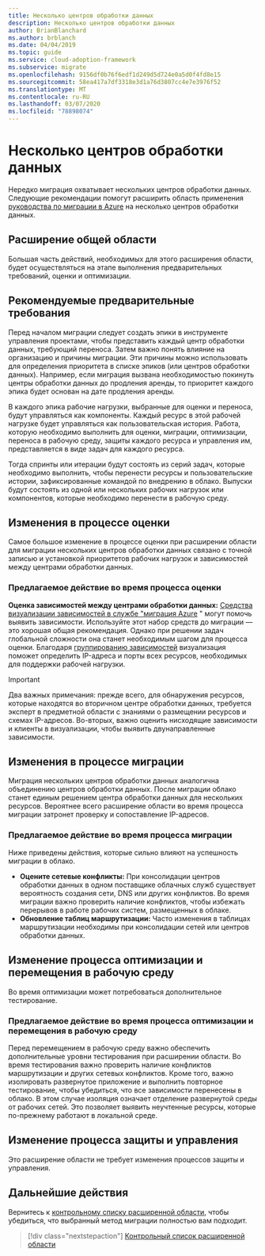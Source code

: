 ```yaml
---
title: Несколько центров обработки данных
description: Несколько центров обработки данных
author: BrianBlanchard
ms.author: brblanch
ms.date: 04/04/2019
ms.topic: guide
ms.service: cloud-adoption-framework
ms.subservice: migrate
ms.openlocfilehash: 9156df0b76f6edf1d249d5d724e0a5d0f4fd8e15
ms.sourcegitcommit: 58ea417a7df3318e3d1a76d3807cc4e7e3976f52
ms.translationtype: MT
ms.contentlocale: ru-RU
ms.lasthandoff: 03/07/2020
ms.locfileid: "78898074"
---
```

# <a name="multiple-datacenters"></a>Несколько центров обработки данных

Нередко миграция охватывает нескольких центров обработки данных. Следующие рекомендации помогут расширить область применения [руководства по миграции в Azure](../azure-migration-guide/index.md) на несколько центров обработки данных.

## <a name="general-scope-expansion"></a>Расширение общей области

Большая часть действий, необходимых для этого расширения области, будет осуществляться на этапе выполнения предварительных требований, оценки и оптимизации.

## <a name="suggested-prerequisites"></a>Рекомендуемые предварительные требования

Перед началом миграции следует создать эпики в инструменте управления проектами, чтобы представить каждый центр обработки данных, требующий переноса. Затем важно понять влияние на организацию и причины миграции. Эти причины можно использовать для определения приоритета в списке эпиков (или центров обработки данных). Например, если миграция вызвана необходимостью покинуть центры обработки данных до продления аренды, то приоритет каждого эпика будет основан на дате продления аренды.

В каждого эпика рабочие нагрузки, выбранные для оценки и переноса, будут управляться как компоненты. Каждый ресурс в этой рабочей нагрузке будет управляться как пользовательская история. Работа, которую необходимо выполнить для оценки, миграции, оптимизации, переноса в рабочую среду, защиты каждого ресурса и управления им, представляется в виде задач для каждого ресурса.

Тогда спринты или итерации будут состоять из серий задач, которые необходимо выполнить, чтобы перенести ресурсы и пользовательские истории, зафиксированные командой по внедрению в облако. Выпуски будут состоять из одной или нескольких рабочих нагрузок или компонентов, которые необходимо перенести в рабочую среду.

## <a name="assess-process-changes"></a>Изменения в процессе оценки

Самое большое изменение в процессе оценки при расширении области для миграции нескольких центров обработки данных связано с точной записью и установкой приоритетов рабочих нагрузок и зависимостей между центрами обработки данных.

### <a name="suggested-action-during-the-assess-process"></a>Предлагаемое действие во время процесса оценки

**Оценка зависимостей между центрами обработки данных:** [Средства визуализации зависимостей в службе "миграция Azure](https://docs.microsoft.com/azure/migrate/concepts-dependency-visualization) " могут помочь выявить зависимости. Используйте этот набор средств до миграции — это хорошая общая рекомендация. Однако при решении задач глобальной сложности она станет необходимым шагом для процесса оценки. Благодаря [группированию зависимостей](https://docs.microsoft.com/azure/migrate/how-to-create-group-machine-dependencies) визуализация поможет определить IP-адреса и порты всех ресурсов, необходимых для поддержки рабочей нагрузки.

> [!IMPORTANT]
> Два важных примечания: прежде всего, для обнаружения ресурсов, которые находятся во вторичном центре обработки данных, требуется эксперт в предметной области с знаниями о размещении ресурсов и схемах IP-адресов. Во-вторых, важно оценить нисходящие зависимости и клиенты в визуализации, чтобы выявить двунаправленные зависимости.

## <a name="migrate-process-changes"></a>Изменения в процессе миграции

Миграция нескольких центров обработки данных аналогична объединению центров обработки данных. После миграции облако станет единым решением центра обработки данных для нескольких ресурсов. Вероятнее всего расширение области во время процесса миграции затронет проверку и сопоставление IP-адресов.

### <a name="suggested-action-during-the-migrate-process"></a>Предлагаемое действие во время процесса миграции

Ниже приведены действия, которые сильно влияют на успешность миграции в облако.

- **Оцените сетевые конфликты:** При консолидации центров обработки данных в одном поставщике облачных служб существует вероятность создания сети, DNS или других конфликтов. Во время миграции важно проверить наличие конфликтов, чтобы избежать перерывов в работе рабочих систем, размещенных в облаке.
- **Обновление таблиц маршрутизации:** Часто изменения в таблицах маршрутизации необходимы при консолидации сетей или центров обработки данных.

## <a name="optimize-and-promote-process-changes"></a>Изменение процесса оптимизации и перемещения в рабочую среду

Во время оптимизации может потребоваться дополнительное тестирование.

### <a name="suggested-action-during-the-optimize-and-promote-process"></a>Предлагаемое действие во время процесса оптимизации и перемещения в рабочую среду

Перед перемещением в рабочую среду важно обеспечить дополнительные уровни тестирования при расширении области. Во время тестирования важно проверить наличие конфликтов маршрутизации и других сетевых конфликтов. Кроме того, важно изолировать развернутое приложение и выполнить повторное тестирование, чтобы убедиться, что все зависимости перенесены в облако. В этом случае изоляция означает отделение развернутой среды от рабочих сетей. Это позволяет выявить неучтенные ресурсы, которые по-прежнему работают в локальной среде.

## <a name="secure-and-manage-process-changes"></a>Изменение процесса защиты и управления

Это расширение области не требует изменения процессов защиты и управления.

## <a name="next-steps"></a>Дальнейшие действия

Вернитесь к [контрольному списку расширенной области](./index.md), чтобы убедиться, что выбранный метод миграции полностью вам подходит.

> [!div class="nextstepaction"]
> [Контрольный список расширенной области](./index.md)

